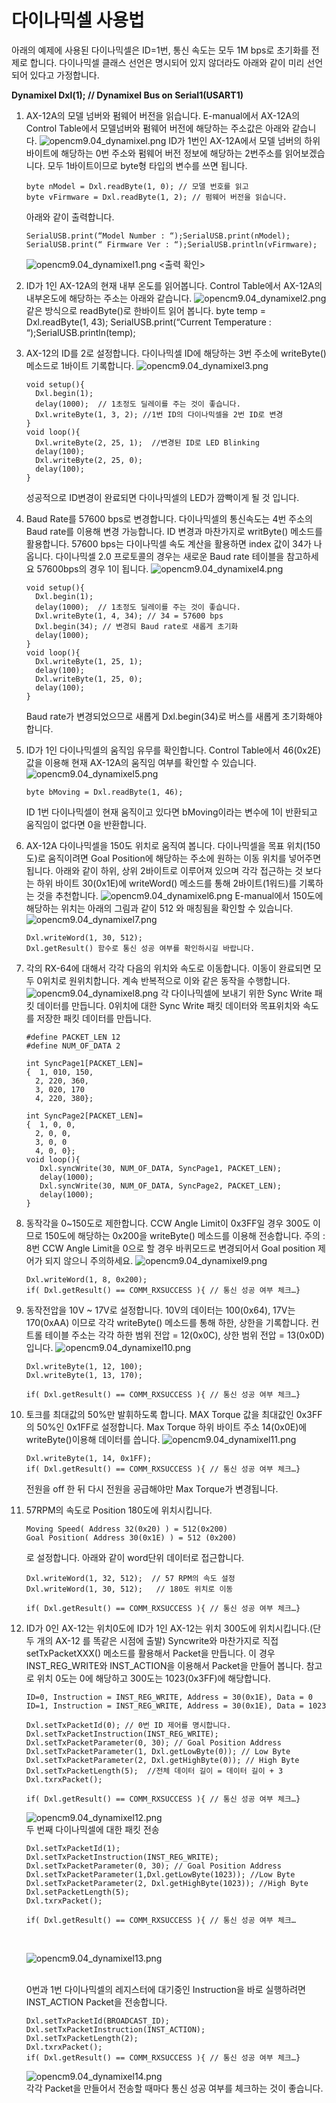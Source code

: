 # 다이나믹셀 사용법

아래의 예제에 사용된 다이나믹셀은 ID=1번, 통신 속도는 모두 1M bps로 초기화를 전제로 합니다.
다이나믹셀 클래스 선언은 명시되어 있지 않더라도 아래와 같이 미리 선언되어 있다고 가정합니다.

**Dynamixel Dxl(1); // Dynamixel Bus on Serial1(USART1)**

1. AX-12A의 모델 넘버와 펌웨어 버전을 읽습니다.
   E-manual에서 AX-12A의 Control Table에서 모델넘버와 펌웨어 버전에 해당하는 주소값은 아래와 같습니다.
   ![opencm9.04_dynamixel.png](/assets/images/sw/opencm/opencm9.04_dynamixel.png)
   ID가 1번인 AX-12A에서 모델 넘버의 하위바이트에 해당하는 0번 주소와 펌웨어 버전 정보에 해당하는 2번주소를 읽어보겠습니다.
   모두 1바이트이므로 byte형 타입의 변수를 쓰면 됩니다.
   ```
   byte nModel = Dxl.readByte(1, 0); // 모델 번호를 읽고
   byte vFirmware = Dxl.readByte(1, 2); // 펌웨어 버전을 읽습니다.
   ```
   아래와 같이 출력합니다.
   ```
   SerialUSB.print(“Model Number : “);SerialUSB.print(nModel);
   SerialUSB.print(“ Firmware Ver : “);SerialUSB.println(vFirmware);
   ```
   ![opencm9.04_dynamixel1.png](/assets/images/sw/opencm/opencm9.04_dynamixel1.png)
   <출력 확인>
2.  ID가 1인 AX-12A의 현재 내부 온도를 읽어봅니다.
   Control Table에서 AX-12A의 내부온도에 해당하는 주소는 아래와 같습니다.
   ![opencm9.04_dynamixel2.png](/assets/images/sw/opencm/opencm9.04_dynamixel2.png)
   같은 방식으로 readByte()로 한바이트 읽어 봅니다.
   byte temp = Dxl.readByte(1, 43);
   SerialUSB.print(“Current Temperature : “);SerialUSB.println(temp);
3. AX-12의 ID를 2로 설정합니다.
   다이나믹셀 ID에 해당하는 3번 주소에 writeByte() 메소드로 1바이트 기록합니다.
   ![opencm9.04_dynamixel3.png](/assets/images/sw/opencm/opencm9.04_dynamixel3.png)
    <br />
   ```
   void setup(){
     Dxl.begin(1);
     delay(1000);  // 1초정도 딜레이를 주는 것이 좋습니다.
     Dxl.writeByte(1, 3, 2); //1번 ID의 다이나믹셀을 2번 ID로 변경
   }
   void loop(){
     Dxl.writeByte(2, 25, 1);  //변경된 ID로 LED Blinking
     delay(100);
     Dxl.writeByte(2, 25, 0);
     delay(100);
   }
   ```
   성공적으로 ID변경이 완료되면 다이나믹셀의 LED가 깜빡이게 될 것 입니다.
4. Baud Rate를 57600 bps로 변경합니다.
   다이나믹셀의 통신속도는 4번 주소의 Baud rate를 이용해 변경 가능합니다. ID 변경과 마찬가지로 writByte() 메소드를 활용합니다.
   57600 bps는 다이나믹셀 속도 계산을 활용하면 index 값이 34가 나옵니다. 다이나믹셀 2.0 프로토콜의 경우는 새로운 Baud rate 테이블을 참고하세요 57600bps의 경우 1이 됩니다.
   ![opencm9.04_dynamixel4.png](/assets/images/sw/opencm/opencm9.04_dynamixel4.png)
   <br/>
   ```
   void setup(){
     Dxl.begin(1);
     delay(1000);  // 1초정도 딜레이를 주는 것이 좋습니다.
     Dxl.writeByte(1, 4, 34); // 34 = 57600 bps
     Dxl.begin(34); // 변경되 Baud rate로 새롭게 초기화
     delay(1000);
   }
   void loop(){
     Dxl.writeByte(1, 25, 1);  
     delay(100);
     Dxl.writeByte(1, 25, 0);
     delay(100);
   }
   ```
   Baud rate가 변경되었으므로 새롭게 Dxl.begin(34)로 버스를 새롭게 초기화해야 합니다.
5. ID가 1인 다이나믹셀의 움직임 유무를 확인합니다.
   Control Table에서 46(0x2E)값을 이용해 현재 AX-12A의 움직임 여부를 확인할 수 있습니다.
   ![opencm9.04_dynamixel5.png](/assets/images/sw/opencm/opencm9.04_dynamixel5.png)
   <br/>
   ```
   byte bMoving = Dxl.readByte(1, 46);
   ```
   ID 1번 다이나믹셀이 현재 움직이고 있다면 bMoving이라는 변수에 1이 반환되고 움직임이 없다면 0을 반환합니다.
6. AX-12A 다이나믹셀을 150도 위치로 움직여 봅니다.
   다이나믹셀을 목표 위치(150도)로 움직이려면 Goal Position에 해당하는 주소에 원하는 이동 위치를 넣어주면 됩니다.
   아래와 같이 하위, 상위 2바이트로 이루어져 있으며 각각 접근하는 것 보다는 하위 바이트 30(0x1E)에 writeWord() 메소드를 통해 2바이트(1워드)를 기록하는 것을 추천합니다.
   ![opencm9.04_dynamixel6.png](/assets/images/sw/opencm/opencm9.04_dynamixel6.png)
   E-manual에서 150도에 해당하는 위치는 아래의 그림과 같이 512 와 매칭됨을 확인할 수 있습니다.   
   ![opencm9.04_dynamixel7.png](/assets/images/sw/opencm/opencm9.04_dynamixel7.png)
   <br/>
   ```
   Dxl.writeWord(1, 30, 512);
   Dxl.getResult() 함수로 통신 성공 여부를 확인하시길 바랍니다.
   ```
7. 각의 RX-64에 대해서 각각 다음의 위치와 속도로 이동합니다. 이동이 완료되면 모두 0위치로 원위치합니다. 계속 반복적으로 이와 같은 동작을 수행합니다.
   ![opencm9.04_dynamixel8.png](/assets/images/sw/opencm/opencm9.04_dynamixel8.png)
   각 다이나믹셀에 보내기 위한 Sync Write 패킷 데이터를 만듭니다. 0위치에 대한 Sync Write 패킷 데이터와 목표위치와 속도를 저장한 패킷 데이터를 만듭니다.
   ```
   #define PACKET_LEN 12
   #define NUM_OF_DATA 2

   int SyncPage1[PACKET_LEN]=
   {  1, 010, 150,
     2, 220, 360,
     3, 020, 170
     4, 220, 380};

   int SyncPage2[PACKET_LEN]=
   {  1, 0, 0,
     2, 0, 0,
     3, 0, 0
     4, 0, 0};
   void loop(){
      Dxl.syncWrite(30, NUM_OF_DATA, SyncPage1, PACKET_LEN);
      delay(1000);
      Dxl.syncWrite(30, NUM_OF_DATA, SyncPage2, PACKET_LEN);
      delay(1000);
   }
   ```
8. 동작각을 0~150도로 제한합니다.
   CCW Angle Limit이 0x3FF일 경우 300도 이므로 150도에 해당하는 0x200을 writeByte() 메소드를 이용해 전송합니다.
   주의 : 8번 CCW Angle Limit을 0으로 할 경우 바퀴모드로 변경되어서 Goal position 제어가 되지 않으니 주의하세요.
   ![opencm9.04_dynamixel9.png](/assets/images/sw/opencm/opencm9.04_dynamixel9.png)
   ```
   Dxl.writeWord(1, 8, 0x200);
   if( Dxl.getResult() == COMM_RXSUCCESS ){ // 통신 성공 여부 체크…}
   ```
9. 동작전압을 10V ~ 17V로 설정합니다.
   10V의 데이터는 100(0x64), 17V는 170(0xAA) 이므로 각각 writeByte() 메소드를 통해 하한, 상한을 기록합니다.
   컨트롤 테이블 주소는 각각 하한 범위 전압 = 12(0x0C), 상한 범위 전압 = 13(0x0D) 입니다.
   ![opencm9.04_dynamixel10.png](/assets/images/sw/opencm/opencm9.04_dynamixel10.png)
   ```
   Dxl.writeByte(1, 12, 100);
   Dxl.writeByte(1, 13, 170);

   if( Dxl.getResult() == COMM_RXSUCCESS ){ // 통신 성공 여부 체크…}
   ```
10. 토크를 최대값의 50%만 발휘하도록 합니다.
    MAX Torque 값을 최대값인 0x3FF의 50%인 0x1FF로 설정합니다. Max Torque 하위 바이트 주소 14(0x0E)에 writeByte()이용해 데이터를 씁니다.
    ![opencm9.04_dynamixel11.png](/assets/images/sw/opencm/opencm9.04_dynamixel11.png)
    <br/>
    ```
    Dxl.writeByte(1, 14, 0x1FF);   
    if( Dxl.getResult() == COMM_RXSUCCESS ){ // 통신 성공 여부 체크…}
    ```
    전원을 off 한 뒤 다시 전원을 공급해야만 Max Torque가 변경됩니다.
11. 57RPM의 속도로 Position 180도에 위치시킵니다.
    ```
    Moving Speed( Address 32(0x20) ) = 512(0x200)
    Goal Position( Address 30(0x1E) ) = 512 (0x200)
    ```
    로 설정합니다. 아래와 같이 word단위 데이터로 접근합니다.
    ```
    Dxl.writeWord(1, 32, 512);  // 57 RPM의 속도 설정
    Dxl.writeWord(1, 30, 512);   // 180도 위치로 이동

    if( Dxl.getResult() == COMM_RXSUCCESS ){ // 통신 성공 여부 체크…}
    ```
12. ID가 0인 AX-12는 위치0도에 ID가 1인 AX-12는 위치 300도에 위치시킵니다.(단 두 개의 AX-12 를 똑같은 시점에 출발)
    Syncwrite와 마찬가지로 직접 setTxPacketXXX() 메소드를 활용해서 Packet을 만듭니다. 이 경우 INST_REG_WRITE와 INST_ACTION을 이용해서 Packet을 만들어 봅니다.
    참고로 위치 0도는 0에 해당하고 300도는 1023(0x3FF)에 해당합니다.
    ```
    ID=0, Instruction = INST_REG_WRITE, Address = 30(0x1E), Data = 0
    ID=1, Instruction = INST_REG_WRITE, Address = 30(0x1E), Data = 1023

    Dxl.setTxPacketId(0); // 0번 ID 제어를 명시합니다.
    Dxl.setTxPacketInstruction(INST_REG_WRITE);
    Dxl.setTxPacketParameter(0, 30); // Goal Position Address
    Dxl.setTxPacketParameter(1, Dxl.getLowByte(0)); // Low Byte
    Dxl.setTxPacketParameter(2, Dxl.getHighByte(0)); // High Byte
    Dxl.setTxPacketLength(5);  //전체 데이터 길이 = 데이터 길이 + 3
    Dxl.txrxPacket();

    if( Dxl.getResult() == COMM_RXSUCCESS ){ // 통신 성공 여부 체크…}
    ```
    ![opencm9.04_dynamixel12.png](/assets/images/sw/opencm/opencm9.04_dynamixel12.png)
    <br/>
    두 번째 다이나믹셀에 대한 패킷 전송
    ```
    Dxl.setTxPacketId(1);
    Dxl.setTxPacketInstruction(INST_REG_WRITE);
    Dxl.setTxPacketParameter(0, 30); // Goal Position Address
    Dxl.setTxPacketParameter(1,Dxl.getLowByte(1023)); //Low Byte
    Dxl.setTxPacketParameter(2, Dxl.getHighByte(1023)); //High Byte
    Dxl.setPacketLength(5);
    Dxl.txrxPacket();

    if( Dxl.getResult() == COMM_RXSUCCESS ){ // 통신 성공 여부 체크…
    ```
    <br/>

    ![opencm9.04_dynamixel13.png](/assets/images/sw/opencm/opencm9.04_dynamixel13.png)

    <br />
    0번과 1번 다이나믹셀의 레지스터에 대기중인 Instruction을 바로 실행하려면 INST_ACTION  Packet을 전송합니다.

    ```
    Dxl.setTxPacketId(BROADCAST_ID);
    Dxl.setTxPacketInstruction(INST_ACTION);
    Dxl.setTxPacketLength(2);
    Dxl.txrxPacket();    
    if( Dxl.getResult() == COMM_RXSUCCESS ){ // 통신 성공 여부 체크…}
    ```

    ![opencm9.04_dynamixel14.png](/assets/images/sw/opencm/opencm9.04_dynamixel14.png)
    <br/>
    각각 Packet을 만들어서 전송할 때마다 통신 성공 여부를 체크하는 것이 좋습니다.
